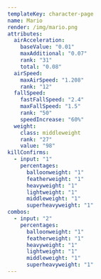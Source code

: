 ```yaml
---
templateKey: character-page
name: Mario
render: /img/mario.png
attributes:
  airAcceleration:
    baseValue: "0.01"
    maxAdditional: "0.07"
    rank: "31"
    total: "0.08"
  airSpeed:
    maxAirSpeed: "1.208"
    rank: "12"
  fallSpeed:
    fastFallSpeed: "2.4"
    maxFallSpeed: "1.5"
    rank: "50"
    speedIncrease: "60%"
  weight:
    class: middleweight
    rank: "27"
    value: "98"
killConfirms:
  - input: "1"
    percentages:
      balloonweight: "1"
      featherweight: "1"
      heavyweight: "1"
      lightweight: "1"
      middleweight: "1"
      superheavyweight: "1"
combos:
  - input: "2"
    percentages:
      balloonweight: "1"
      featherweight: "1"
      heavyweight: "1"
      lightweight: "1"
      middleweight: "1"
      superheavyweight: "1"
---
```

